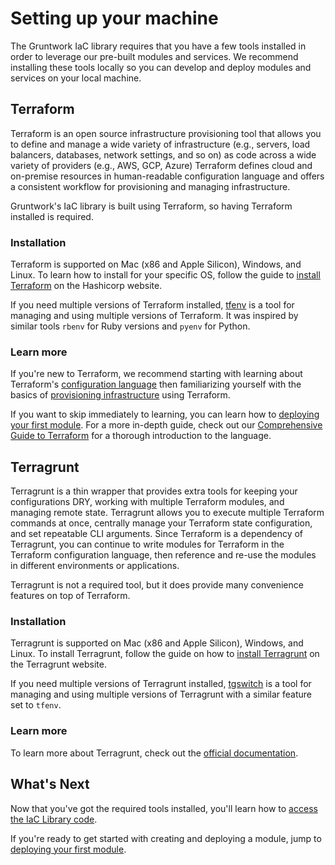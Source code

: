 # Setting up your machine

The Gruntwork IaC library requires that you have a few tools installed in order to leverage our pre-built modules and services. We recommend installing these tools locally so you can develop and deploy modules and services on your local machine.

## Terraform

Terraform is an open source infrastructure provisioning tool that allows you to define and manage a wide variety of infrastructure (e.g., servers, load balancers, databases, network settings, and so on) as code across a wide variety of providers (e.g., AWS, GCP, Azure) Terraform defines cloud and on-premise resources in human-readable configuration language and offers a consistent workflow for provisioning and managing infrastructure.

Gruntwork's IaC library is built using Terraform, so having Terraform installed is required.

### Installation
Terraform is supported on Mac (x86 and Apple Silicon), Windows, and Linux. To learn how to install for your specific OS, follow the guide to [install Terraform](https://developer.hashicorp.com/terraform/tutorials/aws-get-started/install-cli#install-cli) on the Hashicorp website.

If you need multiple versions of Terraform installed, [tfenv](https://github.com/tfutils/tfenv#installation) is a tool for managing and using multiple versions of Terraform. It was inspired by similar tools `rbenv` for Ruby versions and `pyenv` for Python.

### Learn more
If you're new to Terraform, we recommend starting with learning about Terraform's [configuration language](https://developer.hashicorp.com/terraform/language) then familiarizing yourself with the basics of [provisioning infrastructure](https://developer.hashicorp.com/terraform/cli/run) using Terraform.

If you want to skip immediately to learning, you can learn how to [deploying your first module](./deploying-a-module.md). For a more in-depth guide, check out our [Comprehensive Guide to Terraform](https://blog.gruntwork.io/a-comprehensive-guide-to-terraform-b3d32832baca) for a thorough introduction to the language.

## Terragrunt

Terragrunt is a thin wrapper that provides extra tools for keeping your configurations DRY, working with multiple Terraform modules, and managing remote state. Terragrunt allows you to execute multiple Terraform commands at once, centrally manage your Terraform state configuration, and set repeatable CLI arguments. Since Terraform is a dependency of Terragrunt, you can continue to write modules for Terraform in the Terraform configuration language, then reference and re-use the modules in different environments or applications.

Terragrunt is not a required tool, but it does provide many convenience features on top of Terraform.

### Installation
Terragrunt is supported on Mac (x86 and Apple Silicon), Windows, and Linux. To install Terragrunt, follow the guide on how to [install Terragrunt](https://terragrunt.gruntwork.io/docs/getting-started/install/) on the Terragrunt website.

If you need multiple versions of Terragrunt installed, [tgswitch](https://github.com/warrensbox/tgswitch#installation) is a tool for managing and using multiple versions of Terragrunt with a similar feature set to `tfenv`.

### Learn more
To learn more about Terragrunt, check out the [official documentation](https://terragrunt.gruntwork.io/docs/).

## What's Next

Now that you've got the required tools installed, you'll learn how to [access the IaC Library code](./accessing-the-code.md).

If you're ready to get started with creating and deploying a module, jump to [deploying your first module](./deploying-a-module.md).
